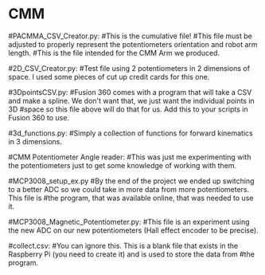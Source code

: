 # CMM
#PACMMA_CSV_Creator.py:
#This is the cumulative file!
#This file must be adjusted to properly represent the potentiometers orientation and robot arm length.
#This is the file intended for the CMM Arm we produced.

#2D_CSV_Creator.py:
#Test file using 2 potentiometers in 2 dimensions of space. I used some pieces of cut up credit cards for this one.

#3DpointsCSV.py:
#Fusion 360 comes with a program that will take a CSV and make a spline. We don't want that, we just want the individual points in 3D #space so this file above will do that for us. Add this to your scripts in Fusion 360 to use.

#3d_functions.py:
#Simply a collection of functions for forward kinematics in 3 dimensions.

#CMM Potentiometer Angle reader:
#This was just me experimenting with the potentiometers just to get some knowledge of working with them.

#MCP3008_setup_ex.py
#By the end of the project we ended up switching to a better ADC so we could take in more data from more potentiometers. This file is #the program, that was available online, that was needed to use it.

#MCP3008_Magnetic_Potentiometer.py:
#This file is an experiment using the new ADC on our new potentiometers (Hall effect encoder to be precise).

#collect.csv:
#You can ignore this. This is a blank file that exists in the Raspberry Pi (you need to create it) and is used to store the data from #the program.
